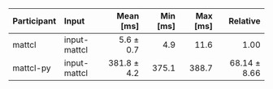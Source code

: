 | Participant | Input | Mean [ms] | Min [ms] | Max [ms] | Relative |
|:---|:---|---:|---:|---:|---:|
| mattcl | input-mattcl | 5.6 ± 0.7 | 4.9 | 11.6 | 1.00 |
| mattcl-py | input-mattcl | 381.8 ± 4.2 | 375.1 | 388.7 | 68.14 ± 8.66 |
